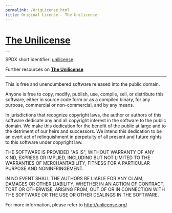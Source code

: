 ```yaml
---
permalink: /OrigLicense.html
title: Original License - The Unilicense
---
```

<!--
Unlicense.md v1.0.1.0
NyanCat (NYAN)
created: 23 Mar 2022
updated: 04 Aug 2022
-->

# [The Unilicense](https://unlicense.org/)

<img src="https://unlicense.org/pd-icon.png" alt="The Unilicense Logo" style="zoom:10%;" />

SPDX short identifier: [unilicense](https://unlicense.org/)

Further resources on [**The Unilicense**](https://unlicense.org/)

---

This is free and unencumbered software released into the public domain.

Anyone is free to copy, modify, publish, use, compile, sell, or distribute this software, either in source code form or as a compiled
binary, for any purpose, commercial or non-commercial, and by any means.

In jurisdictions that recognize copyright laws, the author or authors of this software dedicate any and all copyright interest in the
software to the public domain. We make this dedication for the benefit of the public at large and to the detriment of our heirs and
successors. We intend this dedication to be an overt act of relinquishment in perpetuity of all present and future rights to this
software under copyright law.

THE SOFTWARE IS PROVIDED "AS IS", WITHOUT WARRANTY OF ANY KIND, EXPRESS OR IMPLIED, INCLUDING BUT NOT LIMITED TO THE WARRANTIES OF
MERCHANTABILITY, FITNESS FOR A PARTICULAR PURPOSE AND NONINFRINGEMENT.

IN NO EVENT SHALL THE AUTHORS BE LIABLE FOR ANY CLAIM, DAMAGES OR OTHER LIABILITY, WHETHER IN AN ACTION OF CONTRACT, TORT OR OTHERWISE,
ARISING FROM, OUT OF OR IN CONNECTION WITH THE SOFTWARE OR THE USE OR OTHER DEALINGS IN THE SOFTWARE.

For more information, please refer to <http://unlicense.org/>
